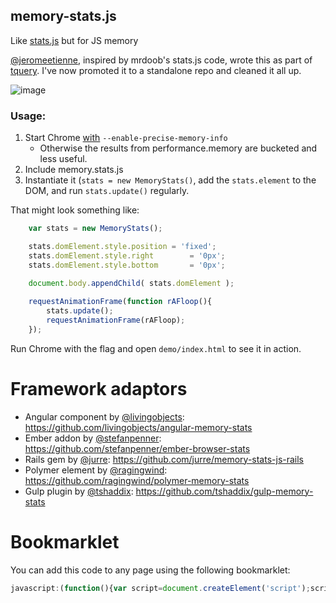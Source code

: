 ## memory-stats.js

Like [stats.js](https://github.com/mrdoob/stats.js/) but for JS memory

[@jeromeetienne](https://github.com/jeromeetienne/), inspired by mrdoob's stats.js code, wrote this as part of [tquery](https://github.com/jeromeetienne/tquery). I've now promoted it to a standalone repo and cleaned it all up.

![image](http://i.imgur.com/eUCFcAH.gif)

### Usage:

1. Start Chrome [with](http://www.chromium.org/developers/how-tos/run-chromium-with-flags) `--enable-precise-memory-info`
    - Otherwise the results from performance.memory are bucketed and less useful.
1. Include memory.stats.js
1. Instantiate it (`stats = new MemoryStats()`, add the `stats.element` to the DOM, and run `stats.update()` regularly.

That might look something like:

```js
    var stats = new MemoryStats();

    stats.domElement.style.position = 'fixed';
    stats.domElement.style.right        = '0px';
    stats.domElement.style.bottom       = '0px';
    
    document.body.appendChild( stats.domElement );

    requestAnimationFrame(function rAFloop(){
        stats.update();
        requestAnimationFrame(rAFloop);
    });
```

Run Chrome with the flag and open `demo/index.html` to see it in action.

# Framework adaptors

* Angular component by [@livingobjects](https://github.com/livingobjects): https://github.com/livingobjects/angular-memory-stats
* Ember addon by [@stefanpenner](https://github.com/stefanpenner): https://github.com/stefanpenner/ember-browser-stats
* Rails gem by [@jurre](https://github.com/jurre):
https://github.com/jurre/memory-stats-js-rails
* Polymer element by [@ragingwind](https://github.com/ragingwind): https://github.com/ragingwind/polymer-memory-stats
* Gulp plugin by [@tshaddix](https://github.com/tshaddix): https://github.com/tshaddix/gulp-memory-stats

# Bookmarklet

You can add this code to any page using the following bookmarklet:

```js
javascript:(function(){var script=document.createElement('script');script.src='https://rawgit.com/paulirish/memory-stats.js/master/bookmarklet.js';document.head.appendChild(script);})()
```
